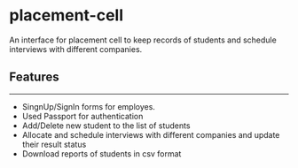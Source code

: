 # placement-cell
An interface for placement cell to keep records of students and schedule interviews with different companies.
<h2>Features</h2>
<hr>
<ul>
  <li>SingnUp/SignIn forms for employes.</li>
  <li>Used Passport for authentication </li>
  <li>Add/Delete new student to the list of students</li>
  <li>Allocate and schedule interviews with different companies and update their result status </li>
  <li>Download reports of students in csv format</li>
</ul>
